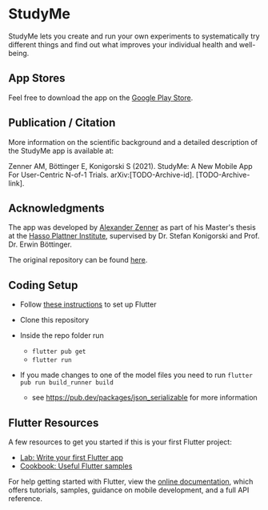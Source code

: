 # StudyMe
StudyMe lets you create and run your own experiments to systematically try different things and find out what improves your individual health and well-being.

## App Stores
Feel free to download the app on the [Google Play Store](https://play.google.com/store/apps/details?id=health.studyu.me).

## Publication / Citation
More information on the scientific background and a detailed description of the StudyMe app is available at:

Zenner AM, Böttinger E, Konigorski S (2021). StudyMe: A New Mobile App For User-Centric N-of-1 Trials. arXiv:[TODO-Archive-id]. [TODO-Archive-link].

## Acknowledgments
The app was developed by [Alexander Zenner](https://zenner.org) as part of his Master's thesis at the [Hasso Plattner Institute](https://hpi.de), supervised by Dr. Stefan Konigorski and Prof. Dr. Erwin Böttinger.

The original repository can be found [here](https://github.com/alexanderzenner/studyme).

## Coding Setup
- Follow [these instructions](https://flutter.dev/docs/get-started/install) to set up Flutter
- Clone this repository
- Inside the repo folder run
  - `flutter pub get` 
  - `flutter run`

- If you made changes to one of the model files you need to run `flutter pub run build_runner build` 
  - see https://pub.dev/packages/json_serializable for more information

## Flutter Resources
A few resources to get you started if this is your first Flutter project:
- [Lab: Write your first Flutter app](https://flutter.dev/docs/get-started/codelab)
- [Cookbook: Useful Flutter samples](https://flutter.dev/docs/cookbook)

For help getting started with Flutter, view the
[online documentation](https://flutter.dev/docs), which offers tutorials,
samples, guidance on mobile development, and a full API reference.
